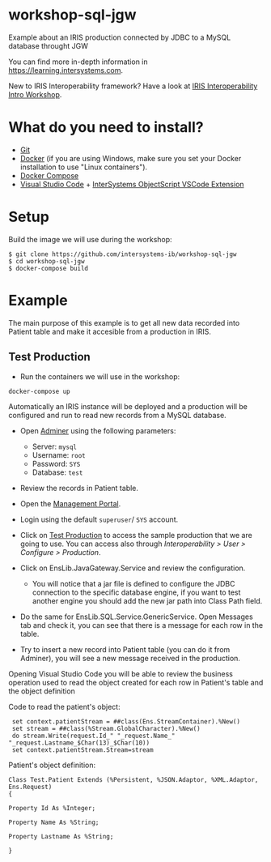 # workshop-sql-jgw
Example about an IRIS production connected by JDBC to a MySQL database throught JGW

You can find more in-depth information in https://learning.intersystems.com.

New to IRIS Interoperability framework? Have a look at [IRIS Interoperability Intro Workshop](https://github.com/intersystems-ib/workshop-interop-intro).

# What do you need to install? 
* [Git](https://git-scm.com/downloads) 
* [Docker](https://www.docker.com/products/docker-desktop) (if you are using Windows, make sure you set your Docker installation to use "Linux containers").
* [Docker Compose](https://docs.docker.com/compose/install/)
* [Visual Studio Code](https://code.visualstudio.com/download) + [InterSystems ObjectScript VSCode Extension](https://marketplace.visualstudio.com/items?itemName=daimor.vscode-objectscript)

# Setup
Build the image we will use during the workshop:

```console
$ git clone https://github.com/intersystems-ib/workshop-sql-jgw
$ cd workshop-sql-jgw
$ docker-compose build
```

# Example

The main purpose of this example is to get all new data recorded into Patient table and make it accesible from a production in IRIS.

## Test Production 
* Run the containers we will use in the workshop:
```
docker-compose up
```
Automatically an IRIS instance will be deployed and a production will be configured and run to read new records from a MySQL database.

* Open [Adminer](http://localhost:8080) using the following parameters:
  * Server: `mysql`
  * Username: `root`
  * Password: `SYS`
  * Database: `test`
* Review the records in Patient table.


* Open the [Management Portal](http://localhost:52773/csp/sys/UtilHome.csp).
* Login using the default `superuser`/ `SYS` account.
* Click on [Test Production](http://localhost:52773/csp/user/EnsPortal.ProductionConfig.zen?$NAMESPACE=USER&$NAMESPACE=USER&) to access the sample production that we are going to use. You can access also through *Interoperability > User > Configure > Production*.
* Click on EnsLib.JavaGateway.Service and review the configuration.
  * You will notice that a jar file is defined to configure the JDBC connection to the specific database engine, if you want to test another engine you should add the new jar path into Class Path field.
* Do the same for EnsLib.SQL.Service.GenericService. Open Messages tab and check it, you can see that there is a message for each row in the table.
* Try to insert a new record into Patient table (you can do it from Adminer), you will see a new message received in the production.

Opening Visual Studio Code you will be able to review the business operation used to read the object created for each row in Patient's table and the object definition

Code to read the patient's object:
```
 set context.patientStream = ##class(Ens.StreamContainer).%New()
 set stream = ##class(%Stream.GlobalCharacter).%New()
 do stream.Write(request.Id_" "_request.Name_" "_request.Lastname_$Char(13)_$Char(10))
 set context.patientStream.Stream=stream
```

Patient's object definition:
```
Class Test.Patient Extends (%Persistent, %JSON.Adaptor, %XML.Adaptor, Ens.Request)
{

Property Id As %Integer;

Property Name As %String;

Property Lastname As %String;

}
```

